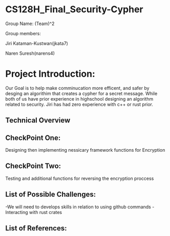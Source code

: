 # CS128H_Final_Security-Cypher

Group Name: (Team)^2

Group members: 

Jiri Kataman-Kustwan(jkata7)

Naren Suresh(narens4)

# Project Introduction:

Our Goal is to help make comminucation more efficent, and safer by desging an algorithim that creates a cypher for a secret message. While both of us have prior experience in highschool designing an algorithm related to security. Jiri has had zero experience with c++ or rust prior.

## Technical Overview


## CheckPoint One:
Designing then implementing nessicary framework functions for Encryption
## CheckPoint Two:
Testing and additional functions for reversing the encryption proccess

## List of Possible Challenges:
-We will need to develops skills in relation to using github commands
-Interacting with rust crates
## List of References:
